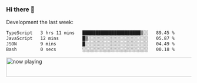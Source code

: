 ### Hi there 👋

Development the last week:
<!--START_SECTION:waka-->

```txt
TypeScript   3 hrs 11 mins   ██████████████████████▒░░   89.45 %
JavaScript   12 mins         █▒░░░░░░░░░░░░░░░░░░░░░░░   05.87 %
JSON         9 mins          █░░░░░░░░░░░░░░░░░░░░░░░░   04.49 %
Bash         0 secs          ░░░░░░░░░░░░░░░░░░░░░░░░░   00.18 %
```

<!--END_SECTION:waka-->

<!--
**JASONPANGGO/jasonpanggo** is a ✨ _special_ ✨ repository because its `README.md` (this file) appears on your GitHub profile.

Here are some ideas to get you started:

- 🔭 I’m currently working on ...
- 🌱 I’m currently learning ...
- 👯 I’m looking to collaborate on ...
- 🤔 I’m looking for help with ...
- 💬 Ask me about ...
- 📫 How to reach me: ...
- 😄 Pronouns: ...
- ⚡ Fun fact: ...
-->

<a href="https://volt.fm/user/q8yd9e79csfr57rt" target="_blank"><img src="https://spotify-badge-egoist.vercel.app/api/now-playing" width="540" height="52" alt="now playing"></a>
